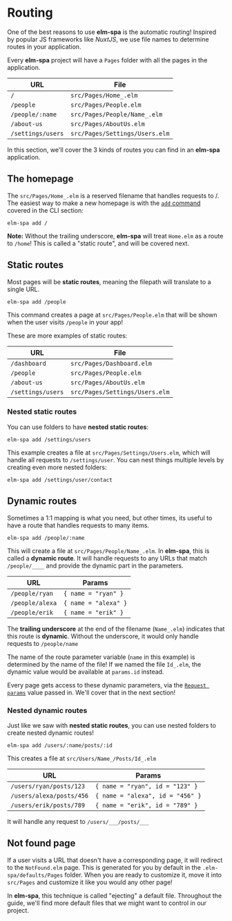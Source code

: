 # Routing

One of the best reasons to use __elm-spa__ is the automatic routing! Inspired by popular JS frameworks like _NuxtJS_, we use file names to determine routes in your application.

Every __elm-spa__ project will have a `Pages` folder with all the pages in the application.

URL | File
--- | ---
`/` | `src/Pages/Home_.elm`
`/people` | `src/Pages/People.elm`
`/people/:name` | `src/Pages/People/Name_.elm`
`/about-us` | `src/Pages/AboutUs.elm`
`/settings/users` | `src/Pages/Settings/Users.elm`

In this section, we'll cover the 3 kinds of routes you can find in an __elm-spa__ application.

## The homepage
 
The `src/Pages/Home_.elm` is a reserved filename that handles requests to /. The easiest way to make a new homepage is with the [`add` command](/guide/cli#adding-a-homepage) covered in the CLI section:

```terminal
elm-spa add /
```

__Note:__ Without the trailing underscore, __elm-spa__ will treat `Home.elm` as a route to `/home`! This is called a "static route", and will be covered next.

## Static routes

Most pages will be __static routes__, meaning the filepath will translate to a single URL.

```terminal
elm-spa add /people
```

This command creates a page at `src/Pages/People.elm` that will be shown when the user visits `/people` in your app!

These are more examples of static routes:

URL | File
--- | ---
`/dashboard` | `src/Pages/Dashboard.elm`
`/people` | `src/Pages/People.elm`
`/about-us` | `src/Pages/AboutUs.elm`
`/settings/users` | `src/Pages/Settings/Users.elm`

### Nested static routes

You can use folders to have __nested static routes__:

```terminal
elm-spa add /settings/users
```

This example creates a file at `src/Pages/Settings/Users.elm`, which will handle all requests to `/settings/user`. You can nest things multiple levels by creating even more nested folders:

```terminal
elm-spa add /settings/user/contact
```


## Dynamic routes

Sometimes a 1:1 mapping is what you need, but other times, its useful to have a route that handles requests to many items.

```terminal
elm-spa add /people/:name
```

This will create a file at `src/Pages/People/Name_.elm`. In __elm-spa__, this is called a __dynamic route__. It will handle requests to any URLs that match `/people/____` and provide the dynamic part in the parameters.

URL | Params
--- | ---
`/people/ryan` | `{ name = "ryan" }`
`/people/alexa` | `{ name = "alexa" }`
`/people/erik` | `{ name = "erik" }`

The __trailing underscore__ at the end of the filename (`Name_.elm`) indicates that this route is __dynamic__. Without the underscore, it would only handle requests to `/people/name`

The name of the route parameter variable (`name` in this example) is determined by the name of the file! If we named the file `Id_.elm`, the dynamic value would be available at `params.id` instead.

Every page gets access to these dynamic parameters, via the [`Request params`](/guide/pages#requests) value passed in. We'll cover that in the next section!

### Nested dynamic routes

Just like we saw with __nested static routes__, you can use nested folders to create nested dynamic routes!

```terminal
elm-spa add /users/:name/posts/:id
```

This creates a file at `src/Users/Name_/Posts/Id_.elm`

URL | Params
--- | ---
`/users/ryan/posts/123` | `{ name = "ryan", id = "123" }`
`/users/alexa/posts/456` | `{ name = "alexa", id = "456" }`
`/users/erik/posts/789` | `{ name = "erik", id = "789" }`

It will handle any request to `/users/___/posts/___`


## Not found page

If a user visits a URL that doesn't have a corresponding page, it will redirect to the `NotFound.elm` page. This is generated for you by default in the `.elm-spa/defaults/Pages` folder. When you are ready to customize it, move it into `src/Pages` and customize it like you would any other page!

In __elm-spa__, this technique is called "ejecting" a default file. Throughout the guide, we'll find more default files that we might want to control in our project.
